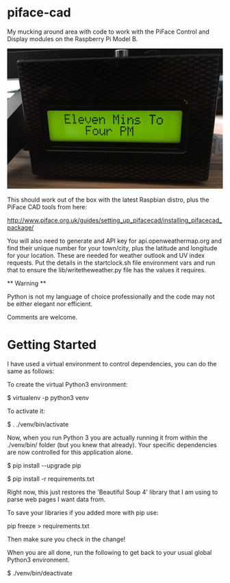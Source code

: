 # piface-cad

My mucking around area with code to work with the PiFace Control and Display modules on the Raspberry Pi Model B.

 ![Pi Clock Photo](https://github.com/sjhawke/piface-cad/raw/master/pi-clock.PNG)

This should work out of the box with the latest Raspbian distro, plus the PiFace CAD tools from here:

http://www.piface.org.uk/guides/setting_up_pifacecad/installing_pifacecad_package/

You will also need to generate and API key for api.openweathermap.org and find their unique number for your town/city,
plus the latitude and longitude for your location. These are needed for weather outlook and UV index requests.
Put the details in the startclock.sh file environment vars and run that to ensure the lib/writetheweather.py file has
the values it requires.

** Warning ** 

Python is not my language of choice professionally and the code may not be either elegant nor efficient.

Comments are welcome.

# Getting Started

 I have used a virtual environment to control dependencies, you can do the same as follows:

 To create the virtual Python3 environment:

 $ virtualenv -p python3 venv

To activate it:

 $ . ./venv/bin/activate

Now, when you run Python 3 you are actually running it from within the ./venv/bin/ folder (but you knew that already).
Your specific dependencies are now controlled for this application alone.

 $ pip install --upgrade pip
 
 $ pip install -r requirements.txt

Right now, this just restores the 'Beautiful Soup 4' library that I am using to parse web pages I want data from.

To save your libraries if you added more with pip use:

pip freeze > requirements.txt

Then make sure you check in the change!

When you are all done, run the following to get back to your usual global Python3 environment.

 $ ./venv/bin/deactivate
